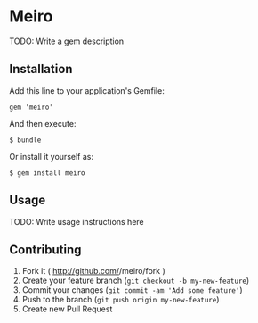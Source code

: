 # Meiro

TODO: Write a gem description

## Installation

Add this line to your application's Gemfile:

    gem 'meiro'

And then execute:

    $ bundle

Or install it yourself as:

    $ gem install meiro

## Usage

TODO: Write usage instructions here

## Contributing

1. Fork it ( http://github.com/<my-github-username>/meiro/fork )
2. Create your feature branch (`git checkout -b my-new-feature`)
3. Commit your changes (`git commit -am 'Add some feature'`)
4. Push to the branch (`git push origin my-new-feature`)
5. Create new Pull Request
